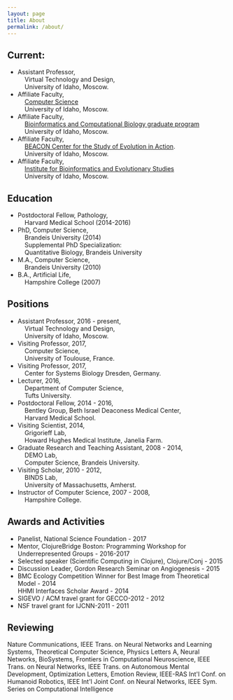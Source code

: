 ```yaml
---
layout: page
title: About
permalink: /about/
---
```


## Current:
- Assistant Professor,<br />&nbsp;&nbsp;&nbsp;&nbsp;Virtual Technology and Design,<br />&nbsp;&nbsp;&nbsp;&nbsp;University of Idaho, Moscow.
- Affiliate Faculty,<br />&nbsp;&nbsp;&nbsp;&nbsp;<a href="http://www.uidaho.edu/engr/departments/cs">Computer Science</a><br />&nbsp;&nbsp;&nbsp;&nbsp;University of Idaho, Moscow.<br />
- Affiliate Faculty,<br />&nbsp;&nbsp;&nbsp;&nbsp;<a href="https://www.uidaho.edu/sci/bcb">Bioinformatics and Computational Biology graduate program</a><br />&nbsp;&nbsp;&nbsp;&nbsp;University of Idaho, Moscow.<br />
- Affiliate Faculty,<br />&nbsp;&nbsp;&nbsp;&nbsp;<a href="https://www3.beacon-center.org/">BEACON Center for the Study of Evolution in Action</a>.<br />&nbsp;&nbsp;&nbsp;&nbsp;University of Idaho, Moscow.<br />
- Affiliate Faculty,<br />&nbsp;&nbsp;&nbsp;&nbsp;<a href="http://www.ibest.uidaho.edu/">Institute for Bioinformatics and Evolutionary Studies</a><br />&nbsp;&nbsp;&nbsp;&nbsp;University of Idaho, Moscow.<br />

## Education
- Postdoctoral Fellow, Pathology,<br />&nbsp;&nbsp;&nbsp;&nbsp;Harvard Medical School (2014-2016)<br />
- PhD, Computer Science,<br />&nbsp;&nbsp;&nbsp;&nbsp;Brandeis University (2014)<br />&nbsp;&nbsp;&nbsp;&nbsp;Supplemental PhD Specialization:<br />&nbsp;&nbsp;&nbsp;&nbsp;Quantitative Biology, Brandeis University<br />
- M.A., Computer Science,<br />&nbsp;&nbsp;&nbsp;&nbsp;Brandeis University (2010)<br />
- B.A., Artificial Life,<br />&nbsp;&nbsp;&nbsp;&nbsp;Hampshire College (2007)<br />

## Positions
- Assistant Professor, 2016 - present,<br />&nbsp;&nbsp;&nbsp;&nbsp;Virtual Technology and Design,<br />&nbsp;&nbsp;&nbsp;&nbsp;University of Idaho, Moscow.<br />
- Visiting Professor, 2017,<br />&nbsp;&nbsp;&nbsp;&nbsp;Computer Science,<br />&nbsp;&nbsp;&nbsp;&nbsp;University of Toulouse, France.<br />
- Visiting Professor, 2017,<br />&nbsp;&nbsp;&nbsp;&nbsp;Center for Systems Biology Dresden, Germany.<br />
- Lecturer, 2016,<br />&nbsp;&nbsp;&nbsp;&nbsp;Department of Computer Science,<br />&nbsp;&nbsp;&nbsp;&nbsp;Tufts University.<br />
- Postdoctoral Fellow, 2014 - 2016,<br />&nbsp;&nbsp;&nbsp;&nbsp;Bentley Group, Beth Israel Deaconess Medical Center,<br />&nbsp;&nbsp;&nbsp;&nbsp;Harvard Medical School.<br />
- Visiting Scientist, 2014,<br />&nbsp;&nbsp;&nbsp;&nbsp;Grigorieff Lab, <br />&nbsp;&nbsp;&nbsp;&nbsp;Howard Hughes Medical Institute, Janelia Farm.<br />
- Graduate Research and Teaching Assistant, 2008 - 2014,<br />&nbsp;&nbsp;&nbsp;&nbsp;DEMO Lab,<br />&nbsp;&nbsp;&nbsp;&nbsp;Computer Science, Brandeis University.<br />
- Visiting Scholar, 2010 - 2012,<br />&nbsp;&nbsp;&nbsp;&nbsp;BINDS Lab,<br />&nbsp;&nbsp;&nbsp;&nbsp;University of Massachusetts, Amherst.<br />
- Instructor of Computer Science, 2007 - 2008,<br />&nbsp;&nbsp;&nbsp;&nbsp;Hampshire College.<br />

## Awards and Activities
- Panelist, National Science Foundation - 2017<br />
- Mentor, ClojureBridge Boston: Programming Workshop for Underrepresented Groups - 2016-2017<br />
- Selected speaker (Scientific Computing in Clojure), Clojure/Conj - 2015<br />
- Discussion Leader, Gordon Research Seminar on Angiogenesis - 2015<br />
- BMC Ecology Competition Winner for Best Image from Theoretical Model - 2014<br />HHMI Interfaces Scholar Award - 2014<br />
- SIGEVO / ACM travel grant for GECCO-2012 - 2012<br />
- NSF travel grant for IJCNN-2011 - 2011<br />

## Reviewing

Nature Communications, IEEE Trans. on Neural Networks and Learning Systems, Theoretical Computer Science, Physics Letters A, Neural Networks, BioSystems, Frontiers in Computational Neuroscience, IEEE Trans. on Neural Networks, IEEE Trans. on Autonomous Mental Development, Optimization Letters, Emotion Review, IEEE-RAS Int'l Conf. on Humanoid Robotics, IEEE Int'l Joint Conf. on Neural Networks, IEEE Sym. Series on Computational Intelligence

